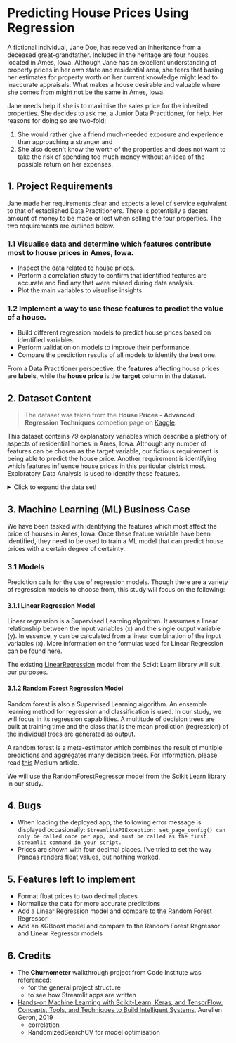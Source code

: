 # Predicting House Prices Using Regression

A fictional individual, Jane Doe, has received an inheritance from a deceased great-grandfather. Included in the heritage are four houses located in Ames, Iowa. Although Jane has an excellent understanding of property prices in her own state and residential area, she fears that basing her estimates for property worth on her current knowledge might lead to inaccurate appraisals. What makes a house desirable and valuable where she comes from might not be the same in Ames, Iowa. 

Jane needs help if she is to maximise the sales price for the inherited properties. She decides to ask me, a Junior Data Practitioner, for help. Her reasons for doing so are two-fold:

1. She would rather give a friend much-needed exposure and experience than approaching a stranger and 
2. She also doesn't know the worth of the properties and does not want to take the risk of spending too much money without an idea of the possible return on her expenses.

## 1. Project Requirements

Jane made her requirements clear and expects a level of service equivalent to that of established Data Practitioners. There is potentially a decent amount of money to be made or lost when selling the four properties. The two requirements are outlined below.

### 1.1 Visualise data and determine which features contribute most to house prices in Ames, Iowa.

- Inspect the data related to house prices.
- Perform a correlation study to confirm that identified features are accurate and find any that were missed during data analysis.
- Plot the main variables to visualise insights.

### 1.2 Implement a way to use these features to predict the value of a house.

- Build different regression models to predict house prices based on identified variables.
- Perform validation on models to improve their performance.
- Compare the prediction results of all models to identify the best one.

From a Data Practitioner perspective, the **features** affecting house prices are **labels**, while the **house price** is the **target** column in the dataset.

## 2. Dataset Content

> The dataset was taken from the **House Prices - Advanced Regression Techniques** competion page on [Kaggle](https://www.kaggle.com/c/house-prices-advanced-regression-techniques/overview "House Price Regression page on Kaggle").

This dataset contains 79 explanatory variables which describe a plethory of aspects of residential homes in Ames, Iowa. Although any number of features can be chosen as the target variable, our fictious requirement is being able to predict the house price. Another requirement is identifying which features influence house prices in this particular district most. Exploratory Data Analysis is used to identify these features.

<details>
<summary>Click to expand the data set!</summary>

<table>
<thead>
  <tr>
    <th>Variable</th>
    <th>Meaning</th>
    <th>Units</th>
  </tr>
</thead>
<tbody>
  <tr>
    <td>MSSubClass</td>
    <td>Identifies the type of dwelling involved in the sale</td>
    <td>
        <table>
            <tr>
                <td>20 1-STORY 1946 & NEWER ALL STYLES</td>
            </tr>
            <tr>
                <td>30	1-STORY 1945 & OLDER</td>
            </tr>
            <tr>
                <td>40	1-STORY W/FINISHED ATTIC ALL AGES</td>
            </tr>
            <tr>
                <td>45	1-1/2 STORY - UNFINISHED ALL AGES</td>
            </tr>
            <tr>
                <td>50	1-1/2 STORY FINISHED ALL AGES</td>
            </tr>
            <tr>
                <td>60	2-STORY 1946 & NEWER</td>
            </tr>
            <tr>
                <td>70	2-STORY 1945 & OLDER</td>
            </tr>
            <tr>
                <td>75	2-1/2 STORY ALL AGES</td>
            </tr>
            <tr>
                <td>80	SPLIT OR MULTI-LEVEL</td>
            </tr>
            <tr>
                <td>85	SPLIT FOYER</td>
            </tr>
            <tr>
                <td>90	DUPLEX - ALL STYLES AND AGES</td>
            </tr>
            <tr>
                <td>120	1-STORY PUD (Planned Unit Development) - 1946 & NEWER</td>
            </tr>
            <tr>
                <td>150	1-1/2 STORY PUD - ALL AGES</td>
            </tr>
            <tr>
                <td>160	2-STORY PUD - 1946 & NEWER</td>
            </tr>
            <tr>
                <td>180	PUD - MULTILEVEL - INCL SPLIT LEV/FOYER</td>
            </tr>
            <tr>
                <td>190	2 FAMILY CONVERSION - ALL STYLES AND AGES</td>
            </tr>
        </table> 
       </td>
  </tr>
  <tr>
    <td>MSZoning</td>
    <td>Identifies the general zoning classification of the sale</td>
    <td>
        <table>
            <tr>
                <td>A	Agriculture</td>
            </tr>
            <tr>
                <td>C	Commercial</td>
            </tr>
            <tr>
                <td>FV	Floating Village Residential</td>
            </tr>
            <tr>
                <td>I	Industrial</td>
            </tr>
            <tr>
                <td>RH	Residential High Density</td>
            </tr>
            <tr>
                <td>RL	Residential Low Density</td>
            </tr>
            <tr>
                <td>RP	Residential Low Density Park</td>
            </tr>
            <tr>
                <td>RM	Residential Medium Density</td>
            </tr>
        </table> 
    </td>
  </tr>
  <tr>
    <td>LotFrontage</td>
    <td>Linear feet of street connected to property</td>
    <td>Feet</td>
  </tr>
  <tr>
    <td>LotArea</td>
    <td>Lot size in square feet</td>
    <td>Square Feet</td>
  </tr>
  <tr>
    <td>Street</td>
    <td>Type of road access to property</td>
    <td>
        <table>
            <tr>
                <td>Grvl	Gravel</td>
            </tr>
            <tr>
                <td>Pave	Paved</td>
            </tr>
        </table> 
    </td>
  </tr>
  <tr>
    <td>Alley</td>
    <td>Type of alley access to property</td>
    <td>
        <table>
            <tr>
                <td>Grvl	Gravel</td>
            </tr>
            <tr>
                <td>Pave	Paved</td>
            </tr>
            <tr>
                <td>NA 	No alley access</td>
            </tr>
        </table> 
    </td>
  </tr>
  <tr>
    <td>LotShape</td>
    <td>General shape of property</td>
    <td>
        <table>
            <tr>
                <td>Reg	Regular</td>
            </tr>
            <tr>
                <td>IR1	Slightly irregular</td>
            </tr>
            <tr>
                <td>IR2	Moderately Irregular</td>
            </tr>
            <tr>
                <td>IR3	Irregular</td>
            </tr>
        </table> 
    </td>
  </tr>
  <tr>
    <td>LandContour</td>
    <td>Flatness of the property</td>
    <td>
        <table>
            <tr>
                <td>Lvl	Near Flat/Level</td>
            </tr>
            <tr>
                <td>Bnk	Banked - Quick and significant rise from street grade to building</td>
            </tr>
            <tr>
                <td>HLS	Hillside - Significant slope from side to side</td>
            </tr>
            <tr>
                <td>Low	Depression</td>
            </tr>
        </table> 
    </td>
  </tr>
  <tr>
    <td>Utilities</td>
    <td>Type of utilities available</td>
    <td>
        <table>
            <tr>
                <td>AllPub	All public Utilities (E,G,W,& S)</td>
            </tr>
            <tr>
                <td>NoSewr	Electricity, Gas, and Water (Septic Tank)</td>
            </tr>
            <tr>
                <td>NoSeWa	Electricity and Gas Only</td>
            </tr>
            <tr>
                <td>ELO	Electricity only</td>
            </tr>
        </table> 
    </td>
  </tr>
  <tr>
    <td>LotConfig</td>
    <td>Lot configuration</td>
    <td>
        <table>
            <tr>
                <td>Inside	Inside lot</td>
            </tr>
            <tr>
                <td>Corner	Corner lot</td>
            </tr>
            <tr>
                <td>CulDSac	Cul-de-sac</td>
            </tr>
            <tr>
                <td>FR2	Frontage on 2 sides of property</td>
            </tr>
            <tr>
                <td>FR3	Frontage on 3 sides of property</td>
            </tr>
        </table> 
    </td>
  </tr>
  <tr>
    <td>LandSlope</td>
    <td>Slope of property</td>
    <td>
        <table>
            <tr>
                <td>Gtl	Gentle slope</td>
            </tr>
            <tr>
                <td>Mod	Moderate Slope</td>
            </tr>
            <tr>
                <td>Sev	Severe Slope</td>
            </tr>
        </table> 
    </td>
  </tr>
  <tr>
    <td>Neighborhood</td>
    <td>Physical locations within Ames city limits</td>
    <td>
        <table>
            <tr>
                <td>Blmngtn	Bloomington Heights</td>
            </tr>
            <tr>
                <td>Blueste	Bluestem</td>
            </tr>
            <tr>
                <td>BrDale	Briardale</td>
            </tr>
            <tr>
                <td>BrkSide	Brookside</td>
            </tr>
            <tr>
                <td>ClearCr	Clear Creek</td>
            </tr>
            <tr>
                <td>CollgCr	College Creek</td>
            </tr>
            <tr>
                <td>Crawfor	Crawford</td>
            </tr>
            <tr>
                <td>Edwards	Edwards</td>
            </tr>
            <tr>
                <td>Gilbert	Gilbert</td>
            </tr>
            <tr>
                <td>IDOTRR	Iowa DOT and Rail Road</td>
            </tr>
            <tr>
                <td>MeadowV	Meadow Village</td>
            </tr>
            <tr>
                <td>Mitchel	Mitchell</td>
            </tr>
            <tr>
                <td>Names	North Ames</td>
            </tr>
            <tr>
                <td>NoRidge	Northridge</td>
            </tr>
            <tr>
                <td>NPkVill	Northpark Villa</td>
            </tr>
            <tr>
                <td>NridgHt	Northridge Heights</td>
            </tr>
            <tr>
                <td>NWAmes	Northwest Ames</td>
            </tr>
            <tr>
                <td>OldTown	Old Town</td>
            </tr>
           <tr>
                <td>SWISU	South & West of Iowa State University</td>
            </tr>
           <tr>
                <td>Sawyer	Sawyer</td>
            </tr>
           <tr>
                <td>SawyerW	Sawyer West</td>
            </tr>
           <tr>
                <td>Somerst	Somerset</td>
            </tr>
           <tr>
                <td>StoneBr	Stone Brook</td>
            </tr>
           <tr>
                <td>Timber	Timberland</td>
            </tr>
           <tr>
                <td>Veenker	Veenker</td>
            </tr>
        </table> 
    </td>
  </tr>
  <tr>
    <td>Condition1</td>
    <td>Proximity to various conditions</td>
    <td>
        <table>
            <tr>
                <td>Artery	Adjacent to arterial street</td>
            </tr>
            <tr>
                <td>Feedr	Adjacent to feeder street</td>
            </tr>
            <tr>
                <td>Norm	Normal	</td>
            </tr>
            <tr>
                <td>RRNn	Within 200' of North-South Railroad</td>
            </tr>
            <tr>
                <td>RRAn	Adjacent to North-South Railroad</td>
            </tr>
            <tr>
                <td>PosN	Near positive off-site feature--park, greenbelt, etc.</td>
            </tr>
            <tr>
                <td>PosA	Adjacent to postive off-site feature</td>
            </tr>
            <tr>
                <td>RRNe	Within 200' of East-West Railroad</td>
            </tr>
            <tr>
                <td>RRAe	Adjacent to East-West Railroad</td>
            </tr>
        </table> 
    </td>
  </tr>
  <tr>
    <td>Condition2</td>
    <td>Proximity to various conditions (if more than one is present)</td>
     <td>
        <table>
            <tr>
                <td>Artery	Adjacent to arterial street</td>
            </tr>
            <tr>
                <td>Feedr	Adjacent to feeder street</td>
            </tr>
            <tr>
                <td>Norm	Normal	</td>
            </tr>
            <tr>
                <td>RRNn	Within 200' of North-South Railroad</td>
            </tr>
            <tr>
                <td>RRAn	Adjacent to North-South Railroad</td>
            </tr>
            <tr>
                <td>PosN	Near positive off-site feature--park, greenbelt, etc.</td>
            </tr>
            <tr>
                <td>PosA	Adjacent to postive off-site feature</td>
            </tr>
            <tr>
                <td>RRNe	Within 200' of East-West Railroad</td>
            </tr>
            <tr>
                <td>RRAe	Adjacent to East-West Railroad</td>
            </tr>
        </table> 
    </td>
  </tr>
  <tr>
    <td>BldgType</td>
    <td>Type of dwelling</td>
     <td>
        <table>
            <tr>
                <td>1Fam	Single-family Detached</td>
            </tr>
            <tr>
                <td>2FmCon	Two-family Conversion; originally built as one-family dwelling</td>
            </tr>
            <tr>
                <td>Duplx	Duplex</td>
            </tr>
            <tr>
                <td>TwnhsE	Townhouse End Unit</td>
            </tr>
            <tr>
                <td>TwnhsI	Townhouse Inside Unit</td>
            </tr>
        </table> 
    </td>
  </tr>
  <tr>
    <td>HouseStyle</td>
    <td>Style of dwelling</td>
     <td>
        <table>
            <tr>
                <td>1Story	One story</td>
            </tr>
            <tr>
                <td>1.5Fin	One and one-half story: 2nd level finished</td>
            </tr>
            <tr>
                <td>1.5Unf	One and one-half story: 2nd level unfinished</td>
            </tr>
            <tr>
                <td>2Story	Two story</td>
            </tr>
            <tr>
                <td>2.5Fin	Two and one-half story: 2nd level finished</td>
            </tr>
            <tr>
                <td>2.5Unf	Two and one-half story: 2nd level unfinished</td>
            </tr>
            <tr>
                <td>SFoyer	Split Foyer</td>
            </tr>
            <tr>
                <td>SLvl	Split Level</td>
            </tr>
        </table> 
    </td>
  </tr>
  <tr>
    <td>OverallQual</td>
    <td>Rates the overall material and finish of the house</td>
     <td>
        <table>
            <tr>
                <td>10	Very Excellent</td>
            </tr>
            <tr>
                <td>9	Excellent</td>
            </tr>
            <tr>
                <td>8	Very Good</td>
            </tr>
            <tr>
                <td>7	Good</td>
            </tr>
            <tr>
                <td>6	Above Average</td>
            </tr>
            <tr>
                <td>5	Average</td>
            </tr>
            <tr>
                <td>4	Below Average</td>
            </tr>
            <tr>
                <td>3	Fair</td>
            </tr>
            <tr>
                <td>2	Poor</td>
            </tr>
            <tr>
                <td>1	Very Poor</td>
            </tr>
        </table> 
    </td>
  </tr>
  <tr>
    <td>OverallCond</td>
    <td>Rates the overall condition of the house</td>
     <td>
        <table>
            <tr>
                <td>10	Very Excellent</td>
            </tr>
            <tr>
                <td>9	Excellent</td>
            </tr>
            <tr>
                <td>8	Very Good</td>
            </tr>
            <tr>
                <td>7	Good</td>
            </tr>
            <tr>
                <td>6	Above Average</td>
            </tr>
            <tr>
                <td>5	Average</td>
            </tr>
            <tr>
                <td>4	Below Average</td>
            </tr>
            <tr>
                <td>3	Fair</td>
            </tr>
            <tr>
                <td>2	Poor</td>
            </tr>
            <tr>
                <td>1	Very Poor</td>
            </tr>
        </table> 
    </td>
  </tr>
  <tr>
    <td>YearBuilt</td>
    <td>Original construction date</td>
     <td>
        <table>
            <tr>
                <td>Date</td>
            </tr>
        </table> 
    </td>
  </tr>
  <tr>
    <td>YearRemodAdd</td>
    <td>Remodel date (same as construction date if no remodeling or additions)</td>
     <td>
        <table>
            <tr>
                <td>Date</td>
            </tr>
        </table> 
    </td>
  </tr>
  <tr>
    <td>RoofStyle</td>
    <td>Type of roof</td>
     <td>
        <table>
            <tr>
                <td>Flat	Flat</td>
            </tr>
            <tr>
                <td>Gable	Gable</td>
            </tr>
            <tr>
                <td>Gambrel	Gabrel (Barn)</td>
            </tr>
            <tr>
                <td>Hip	Hip</td>
            </tr>
            <tr>
                <td>Mansard	Mansard</td>
            </tr>
            <tr>
                <td>Shed	Shed</td>
            </tr>
        </table> 
    </td>
  </tr>
  <tr>
    <td>RoofMatl</td>
    <td>Roof material</td>
     <td>
        <table>
            <tr>
                <td>ClyTile	Clay or Tile</td>
            </tr>
            <tr>
                <td>CompShg	Standard (Composite) Shingle</td>
            </tr>
            <tr>
                <td>Membran	Membrane</td>
            </tr>
            <tr>
                <td>Metal	Metal</td>
            </tr>
            <tr>
                <td>Roll	Roll</td>
            </tr>
            <tr>
                <td>Tar&Grv	Gravel & Tar</td>
            </tr>
            <tr>
                <td>WdShake	Wood Shakes</td>
            </tr>
            <tr>
                <td>WdShngl	Wood Shingles</td>
            </tr>
        </table> 
    </td>
  </tr>
  <tr>
    <td>Exterior1st</td>
    <td>Exterior covering on house</td>
     <td>
        <table>
            <tr>
                <td>AsbShng	Asbestos Shingles</td>
            </tr>
            <tr>
                <td>AsphShn	Asphalt Shingles</td>
            </tr>
            <tr>
                <td>BrkComm	Brick Common</td>
            </tr>
            <tr>
                <td>BrkFace	Brick Face</td>
            </tr>
            <tr>
                <td>CBlock	Cinder Block</td>
            </tr>
            <tr>
                <td>CemntBd	Cement Board</td>
            </tr>
            <tr>
                <td>HdBoard	Hard Board</td>
            </tr>
            <tr>
                <td>ImStucc	Imitation Stucco</td>
            </tr>
            <tr>
                <td>MetalSd	Metal Siding</td>
            </tr>
            <tr>
                <td>Other	Other</td>
            </tr>
            <tr>
                <td>Plywood	Plywood</td>
            </tr>
            <tr>
                <td>PreCast	PreCast</td>
            </tr>
            <tr>
                <td>Stone	Stone</td>
            </tr>
            <tr>
                <td>Stucco	Stucco</td>
            </tr>
            <tr>
                <td>VinylSd	Vinyl Siding</td>
            </tr>
            <tr>
                <td>Wd Sdng	Wood Siding</td>
            </tr>
            <tr>
                <td>WdShing	Wood Shingles</td>
            </tr>
        </table> 
    </td>
  </tr>
  <tr>
    <td>Exterior2nd</td>
    <td>Exterior covering on house (if more than one material)</td>
     <td>
        <table>
            <tr>
                <td>AsbShng	Asbestos Shingles</td>
            </tr>
            <tr>
                <td>AsphShn	Asphalt Shingles</td>
            </tr>
            <tr>
                <td>BrkComm	Brick Common</td>
            </tr>
            <tr>
                <td>BrkFace	Brick Face</td>
            </tr>
            <tr>
                <td>CBlock	Cinder Block</td>
            </tr>
            <tr>
                <td>CemntBd	Cement Board</td>
            </tr>
            <tr>
                <td>HdBoard	Hard Board</td>
            </tr>
            <tr>
                <td>ImStucc	Imitation Stucco</td>
            </tr>
            <tr>
                <td>MetalSd	Metal Siding</td>
            </tr>
            <tr>
                <td>Other	Other</td>
            </tr>
            <tr>
                <td>Plywood	Plywood</td>
            </tr>
            <tr>
                <td>PreCast	PreCast</td>
            </tr>
            <tr>
                <td>Stone	Stone</td>
            </tr>
            <tr>
                <td>Stucco	Stucco</td>
            </tr>
            <tr>
                <td>VinylSd	Vinyl Siding</td>
            </tr>
            <tr>
                <td>Wd Sdng	Wood Siding</td>
            </tr>
            <tr>
                <td>WdShing	Wood Shingles</td>
            </tr>
        </table> 
    </td>
  </tr>
  <tr>
    <td>MasVnrType</td>
    <td>Masonry veneer type</td>
     <td>
        <table>
            <tr>
                <td>BrkCmn	Brick Common</td>
            </tr>
            <tr>
                <td>BrkFace	Brick Face</td>
            </tr>
            <tr>
                <td>CBlock	Cinder Block</td>
            </tr>
            <tr>
                <td>None	None</td>
            </tr>
            <tr>
                <td>Stone	Stone</td>
            </tr>
        </table> 
    </td>
  </tr>
  <tr>
    <td>MasVnrArea</td>
    <td>Masonry veneer area in square feet</td>
     <td>
        <table>
            <tr>
                <td>Square feet</td>
            </tr>
        </table> 
    </td>
  </tr>
  <tr>
    <td>ExterQual</td>
    <td>Evaluates the quality of the material on the exterior</td>
     <td>
        <table>
            <tr>
                <td>Ex	Excellent</td>
            </tr>
            <tr>
                <td>Gd	Good</td>
            </tr>
            <tr>
                <td>TA	Average/Typical</td>
            </tr>
            <tr>
                <td>Fa	Fair</td>
            </tr>
            <tr>
                <td>Po	Poor</td>
            </tr>
        </table> 
    </td>
  </tr>
  <tr>
    <td>ExterCond</td>
    <td>Evaluates the present condition of the material on the exterior</td>
     <td>
        <table>
            <tr>
                <td>Ex	Excellent</td>
            </tr>
            <tr>
                <td>Gd	Good</td>
            </tr>
            <tr>
                <td>TA	Average/Typical</td>
            </tr>
            <tr>
                <td>Fa	Fair</td>
            </tr>
            <tr>
                <td>Po	Poor</td>
            </tr>
        </table> 
    </td>
  </tr>
  <tr>
    <td>Foundation</td>
    <td>Type of foundation</td>
     <td>
        <table>
            <tr>
                <td>BrkTil	Brick & Tile</td>
            </tr>
            <tr>
                <td>CBlock	Cinder Block</td>
            </tr>
            <tr>
                <td>PConc	Poured Contrete</td>
            </tr>
            <tr>
                <td>Slab	Slab</td>
            </tr>
            <tr>
                <td>Stone	Stone</td>
            </tr>
            <tr>
                <td>Wood	Wood</td>
            </tr>
        </table> 
    </td>
  </tr>
  <tr>
    <td>BsmtQual</td>
    <td>Evaluates the height of the basement</td>
     <td>
        <table>
            <tr>
                <td>Ex	Excellent (100+ inches)</td>
            </tr>
            <tr>
                <td>Gd	Good (90-99 inches)</td>
            </tr>
            <tr>
                <td>TA	Typical (80-89 inches)</td>
            </tr>
            <tr>
                <td>Fa	Fair (70-79 inches)</td>
            </tr>
            <tr>
                <td>Po	Poor (<70 inches)</td>
            </tr>
           <tr>
                <td>NA	No Basement</td>
            </tr>
        </table> 
    </td>
  </tr>
  <tr>
    <td>BsmtCond</td>
    <td>Evaluates the general condition of the basement</td>
     <td>
        <table>
            <tr>
                <td>Ex	Excellent</td>
            </tr>
            <tr>
                <td>Gd	Good</td>
            </tr>
            <tr>
                <td>TA	Typical - slight dampness allowed</td>
            </tr>
            <tr>
                <td>Fa	Fair - dampness or some cracking or settling</td>
            </tr>
            <tr>
                <td>Po	Poor - Severe cracking, settling, or wetness</td>
            </tr>
            <tr>
                <td>NA	No Basement</td>
            </tr>
        </table> 
    </td>
  </tr>
  <tr>
    <td>BsmtExposure</td>
    <td>Refers to walkout or garden level walls</td>
     <td>
        <table>
            <tr>
                <td>Gd	Good Exposure</td>
            </tr>
            <tr>
                <td>Av	Average Exposure (split levels or foyers typically score average or above)</td>
            </tr>
            <tr>
                <td>Mn	Mimimum Exposure</td>
            </tr>
            <tr>
                <td>No	No Exposure</td>
            </tr>
            <tr>
                <td>NA	No Basement</td>
            </tr>
        </table> 
    </td>
  </tr>
  <tr>
    <td>BsmtFinType1</td>
    <td>Rating of basement finished area</td>
     <td>
        <table>
            <tr>
                <td>GLQ	Good Living Quarters</td>
            </tr>
            <tr>
                <td>ALQ	Average Living Quarters</td>
            </tr>
            <tr>
                <td>BLQ	Below Average Living Quarters</td>
            </tr>
            <tr>
                <td>Rec	Average Rec Room</td>
            </tr>
            <tr>
                <td>LwQ	Low Quality</td>
            </tr>
            <tr>
                <td>Unf	Unfinshed</td>
            </tr>
            <tr>
                <td>NA	No Basement</td>
            </tr>
        </table> 
    </td>
  </tr>
  <tr>
    <td>BsmtFinSF2</td>
    <td>Type 2 finished square feet</td>
     <td>
        <table>
            <tr>
                <td>Square feet</td>
            </tr>
        </table> 
    </td>
  </tr>
  <tr>
    <td>BsmtUnfSF</td>
    <td>Unfinished square feet of basement area</td>
     <td>
        <table>
            <tr>
                <td>Square feet</td>
            </tr>
        </table> 
    </td>
  </tr>
 <tr>
    <td>TotalBsmtSF</td>
    <td>Total square feet of basement area</td>
     <td>
        <table>
            <tr>
                <td>Square feet</td>
            </tr>
        </table> 
    </td>
  </tr>
  <tr>
    <td>Heating</td>
    <td>Type of heating</td>
     <td>
        <table>
            <tr>
                <td>Floor	Floor Furnace</td>
            </tr>
            <tr>
                <td>GasA	Gas forced warm air furnace</td>
            </tr>
            <tr>
                <td>GasW	Gas hot water or steam heat</td>
            </tr>
            <tr>
                <td>Grav	Gravity furnace</td>
            </tr>
            <tr>
                <td>OthW	Hot water or steam heat other than gas</td>
            </tr>
            <tr>
                <td>Wall	Wall furnace</td>
            </tr>
        </table> 
    </td>
  </tr>
  <tr>
    <td>HeatingQC</td>
    <td>Heating quality and condition</td>
     <td>
        <table>
            <tr>
                <td>Ex	Excellent</td>
            </tr>
            <tr>
                <td>Gd	Good</td>
            </tr>
            <tr>
                <td>TA	Average/Typical</td>
            </tr>
            <tr>
                <td>Fa	Fair</td>
            </tr>
            <tr>
                <td>Po	Poor</td>
            </tr>
        </table> 
    </td>
  </tr>
  <tr>
    <td>CentralAir</td>
    <td>Central air conditioning</td>
     <td>
        <table>
            <tr>
                <td>N	No</td>
            </tr>
            <tr>
                <td>Y	Yes</td>
            </tr>
        </table> 
    </td>
  </tr>
  <tr>
    <td>Electrical</td>
    <td>Electrical system</td>
     <td>
        <table>
            <tr>
                <td>SBrkr	Standard Circuit Breakers & Romex</td>
            </tr>
            <tr>
                <td>FuseA	Fuse Box over 60 AMP and all Romex wiring (Average)</td>
            </tr>
            <tr>
                <td>FuseF	60 AMP Fuse Box and mostly Romex wiring (Fair)</td>
            </tr>
            <tr>
                <td>FuseP	60 AMP Fuse Box and mostly knob & tube wiring (poor)</td>
            </tr>
            <tr>
                <td>Mix	Mixed</td>
            </tr>
        </table> 
    </td>
  </tr>
  <tr>
    <td>1stFlrSF</td>
    <td>First Floor square feet</td>
     <td>
        <table>
            <tr>
                <td>Square feet</td>
            </tr>
        </table> 
    </td>
  </tr>
  <tr>
    <td>2ndFlrSF</td>
    <td>Second floor square feet</td>
     <td>
        <table>
            <tr>
                <td>Square feet</td>
            </tr>
        </table> 
    </td>
  </tr>
  <tr>
    <td>LowQualFinSF</td>
    <td>Low quality finished square feet (all floors)</td>
     <td>
        <table>
            <tr>
                <td>Square feet</td>
            </tr>
        </table> 
    </td>
  </tr>
  <tr>
    <td>GrLivArea</td>
    <td>Above grade (ground) living area square feet</td>
     <td>
        <table>
            <tr>
                <td>Square feet</td>
            </tr>
        </table> 
    </td>
  </tr>
  <tr>
    <td>BsmtFullBath</td>
    <td>Basement full bathrooms</td>
     <td>
        <table>
            <tr>
                <td>Quantity</td>
            </tr>
        </table> 
    </td>
  </tr>
  <tr>
    <td>BsmtHalfBath</td>
    <td>Basement half bathrooms</td>
     <td>
        <table>
            <tr>
                <td>Quantity</td>
            </tr>
        </table> 
    </td>
  </tr>
  <tr>
    <td>FullBath</td>
    <td>Full bathrooms above grade</td>
     <td>
        <table>
            <tr>
                <td>Quantity</td>
            </tr>
        </table> 
    </td>
  </tr>
  <tr>
    <td>HalfBath</td>
    <td>Half baths above grade</td>
     <td>
        <table>
            <tr>
                <td>Quantity</td>
            </tr>
        </table> 
    </td>
  </tr>
  <tr>
    <td>Bedroom</td>
    <td>Bedrooms above grade (does NOT include basement bedrooms)</td>
     <td>
        <table>
            <tr>
                <td>Quantity</td>
            </tr>
        </table> 
    </td>
  </tr>
  <tr>
    <td>Kitchen</td>
    <td>Kitchens above grade</td>
     <td>
        <table>
            <tr>
                <td>Quantity</td>
            </tr>
        </table> 
    </td>
  </tr>
  <tr>
    <td>KitchenQual</td>
    <td>Kitchen quality</td>
     <td>
        <table>
            <tr>
                <td>Ex	Excellent</td>
            </tr>
            <tr>
                <td>Gd	Good</td>
            </tr>
            <tr>
                <td>TA	Typical/Average</td>
            </tr>
            <tr>
                <td>Fa	Fair</td>
            </tr>
            <tr>
                <td>Po	Poor</td>
            </tr>
        </table> 
    </td>
  </tr>
  <tr>
    <td>TotRmsAbvGrd</td>
    <td>Total rooms above grade (does not include bathrooms)</td>
     <td>
        <table>
            <tr>
                <td>Quantity</td>
            </tr>
        </table> 
    </td>
  </tr>
  <tr>
    <td>Functional</td>
    <td>Home functionality (Assume typical unless deductions are warranted)</td>
     <td>
        <table>
            <tr>
                <td>Typ	Typical Functionality</td>
            </tr>
            <tr>
                <td>Min1	Minor Deductions 1</td>
            </tr>
            <tr>
                <td>Min2	Minor Deductions 2</td>
            </tr>
            <tr>
                <td>Mod	Moderate Deductions</td>
            </tr>
            <tr>
                <td>Maj1	Major Deductions 1</td>
            </tr>
            <tr>
                <td>Maj2	Major Deductions 2</td>
            </tr>
            <tr>
                <td>Sev	Severely Damaged</td>
            </tr>
            <tr>
                <td>Sal	Salvage only</td>
            </tr>
        </table> 
    </td>
  </tr>
  <tr>
    <td>Fireplaces</td>
    <td>Number of fireplaces</td>
     <td>
        <table>
            <tr>
                <td>Quantity</td>
            </tr>
        </table> 
    </td>
  </tr>
  <tr>
    <td>FireplaceQu</td>
    <td>Fireplace quality</td>
     <td>
        <table>
            <tr>
                <td>Ex	Excellent - Exceptional Masonry Fireplace</td>
            </tr>
            <tr>
                <td>Gd	Good - Masonry Fireplace in main level</td>
            </tr>
            <tr>
                <td>TA	Average - Prefabricated Fireplace in main living area or Masonry Fireplace in basement</td>
            </tr>
            <tr>
                <td>Fa	Fair - Prefabricated Fireplace in basement</td>
            </tr>
            <tr>
                <td>Po	Poor - Ben Franklin Stove</td>
            </tr>
            <tr>
                <td>NA	No Fireplace</td>
            </tr>
        </table> 
    </td>
  </tr>
  <tr>
    <td>GarageType</td>
    <td>Garage location</td>
     <td>
        <table>
            <tr>
                <td>2Types	More than one type of garage</td>
            </tr>
            <tr>
                <td>Attchd	Attached to home</td>
            </tr>
            <tr>
                <td>Basment	Basement Garage</td>
            </tr>
            <tr>
                <td>BuiltIn	Built-In (Garage part of house - typically has room above garage)</td>
            </tr>
            <tr>
                <td>CarPort	Car Port</td>
            </tr>
            <tr>
                <td>Detchd	Detached from home</td>
            </tr>
            <tr>
                <td>NA	No Garage</td>
            </tr>
        </table> 
    </td>
  </tr>
  <tr>
    <td>GarageYrBlt</td>
    <td>Year garage was built</td>
     <td>
        <table>
            <tr>
                <td>Date</td>
            </tr>
        </table> 
    </td>
  </tr>
  <tr>
    <td>GarageFinish</td>
    <td>Interior finish of the garage</td>
     <td>
        <table>
            <tr>
                <td>Fin	Finished</td>
            </tr>
            <tr>
                <td>RFn	Rough Finished</td>
            </tr>
            <tr>
                <td>Unf	Unfinished</td>
            </tr>
            <tr>
                <td>NA	No Garage</td>
            </tr>
            <tr>
                <td></td>
            </tr>
            <tr>
                <td></td>
            </tr>
            <tr>
                <td></td>
            </tr>
        </table> 
    </td>
  </tr>
  <tr>
    <td>GarageCars</td>
    <td>Size of garage in car capacity</td>
     <td>
        <table>
            <tr>
                <td>Car capacity</td>
            </tr>
        </table> 
    </td>
  </tr>
  <tr>
    <td>GarageArea</td>
    <td>Size of garage in square feet</td>
     <td>
        <table>
            <tr>
                <td>Square feet</td>
            </tr>
        </table> 
    </td>
  </tr>
  <tr>
    <td>GarageQual</td>
    <td>Garage quality</td>
     <td>
        <table>
            <tr>
                <td>Ex	Excellent</td>
            </tr>
            <tr>
                <td>Gd	Good</td>
            </tr>
            <tr>
                <td>TA	Typical/Average</td>
            </tr>
            <tr>
                <td>Fa	Fair</td>
            </tr>
            <tr>
                <td>Po	Poor</td>
            </tr>
            <tr>
                <td>NA	No Garage</td>
            </tr>
        </table> 
    </td>
  </tr>
  <tr>
    <td>GarageCond</td>
    <td>Garage condition</td>
     <td>
        <table>
            <tr>
                <td>Ex	Excellent</td>
            </tr>
            <tr>
                <td>Gd	Good</td>
            </tr>
            <tr>
                <td>TA	Typical/Average</td>
            </tr>
            <tr>
                <td>Fa	Fair</td>
            </tr>
            <tr>
                <td>Po	Poor</td>
            </tr>
            <tr>
                <td>NA	No Garage</td>
            </tr>
        </table> 
    </td>
  </tr>
  <tr>
    <td>PavedDrive</td>
    <td>Paved driveway</td>
     <td>
        <table>
            <tr>
                <td>Y	Paved</td>
            </tr>
            <tr>
                <td>P	Partial Pavement</td>
            </tr>
            <tr>
                <td>N	Dirt/Gravel</td>
            </tr>
        </table> 
    </td>
  </tr>
  <tr>
    <td>WoodDeckSF</td>
    <td>Wood deck area in square feet</td>
     <td>
        <table>
            <tr>
                <td>Square feet</td>
            </tr>
        </table> 
    </td>
  </tr>
  <tr>
    <td>OpenPorchSF</td>
    <td>Open porch area in square feet</td>
     <td>
        <table>
            <tr>
                <td>Square feet</td>
            </tr>
        </table> 
    </td>
  </tr>
  <tr>
    <td>EnclosedPorch</td>
    <td>Enclosed porch area in square feet</td>
     <td>
        <table>
            <tr>
                <td>Square feet</td>
            </tr>
        </table> 
    </td>
  </tr>
  <tr>
    <td>3SsnPorch</td>
    <td>Three season porch area in square feet</td>
     <td>
        <table>
            <tr>
                <td>Square feet</td>
            </tr>
        </table> 
    </td>
  </tr>
  <tr>
    <td>ScreenPorch</td>
    <td>Screen porch area in square feet</td>
     <td>
        <table>
            <tr>
                <td>Square feet</td>
            </tr>
        </table> 
    </td>
  </tr>
  <tr>
    <td>PoolArea</td>
    <td>Pool area in square feet</td>
     <td>
        <table>
            <tr>
                <td>Square feet</td>
            </tr>
        </table> 
    </td>
  </tr>
  <tr>
    <td>PoolQC</td>
    <td>Pool quality</td>
     <td>
        <table>
            <tr>
                <td>Ex	Excellent</td>
            </tr>
            <tr>
                <td>Gd	Good</td>
            </tr>
            <tr>
                <td>TA	Average/Typical</td>
            </tr>
            <tr>
                <td>Fa	Fair</td>
            </tr>
            <tr>
                <td>NA	No Pool</td>
            </tr>
        </table> 
    </td>
  </tr>
  <tr>
    <td>Fence</td>
    <td>Fence quality</td>
     <td>
        <table>
            <tr>
                <td>GdPrv	Good Privacy</td>
            </tr>
            <tr>
                <td>MnPrv	Minimum Privacy</td>
            </tr>
            <tr>
                <td>GdWo	Good Wood</td>
            </tr>
            <tr>
                <td>MnWw	Minimum Wood/Wire</td>
            </tr>
            <tr>
                <td>NA	No Fence</td>
            </tr>
        </table> 
    </td>
  </tr>
  <tr>
    <td>MiscFeature</td>
    <td>Miscellaneous feature not covered in other categories</td>
     <td>
        <table>
            <tr>
                <td>Elev	Elevator</td>
            </tr>
            <tr>
                <td>Gar2	2nd Garage (if not described in garage section)</td>
            </tr>
            <tr>
                <td>Othr	Other</td>
            </tr>
            <tr>
                <td>Shed	Shed (over 100 SF)</td>
            </tr>
            <tr>
                <td>TenC	Tennis Court</td>
            </tr>
            <tr>
                <td>NA	None</td>
            </tr>
        </table> 
    </td>
  </tr>
  <tr>
    <td>MiscVal</td>
    <td>$Value of miscellaneous feature</td>
     <td>
        <table>
            <tr>
                <td>Dollars</td>
            </tr>
        </table> 
    </td>
  </tr>
  <tr>
    <td>MoSold</td>
    <td>Month Sold (MM)</td>
     <td>
        <table>
            <tr>
                <td>Month</td>
            </tr>
        </table> 
    </td>
  </tr>
  <tr>
    <td>YrSold</td>
    <td>Year Sold (YYYY)</td>
     <td>
        <table>
            <tr>
                <td>Year</td>
            </tr>
        </table> 
    </td>
  </tr>
  <tr>
    <td>SaleType</td>
    <td>Type of sale</td>
     <td>
        <table>
            <tr>
                <td>WD 	Warranty Deed - Conventional</td>
            </tr>
            <tr>
                <td>CWD	Warranty Deed - Cash</td>
            </tr>
            <tr>
                <td>VWD	Warranty Deed - VA Loan</td>
            </tr>
            <tr>
                <td>New	Home just constructed and sold</td>
            </tr>
            <tr>
                <td>COD	Court Officer Deed/Estate</td>
            </tr>
            <tr>
                <td>Con	Contract 15% Down payment regular terms</td>
            </tr>
            <tr>
                <td>ConLw	Contract Low Down payment and low interest</td>
            </tr>
            <tr>
                <td>ConLI	Contract Low Interest</td>
            </tr>
            <tr>
                <td>ConLD	Contract Low Down</td>
            </tr>
            <tr>
                <td>Oth	Other</td>
            </tr>
        </table> 
    </td>
  </tr>
  <tr>
    <td>SaleCondition</td>
    <td>Condition of sale</td>
     <td>
        <table>
            <tr>
                <td>Normal	Normal Sale</td>
            </tr>
            <tr>
                <td>Abnorml	Abnormal Sale -  trade, foreclosure, short sale</td>
            </tr>
            <tr>
                <td>AdjLand	Adjoining Land Purchase</td>
            </tr>
            <tr>
                <td>Alloca	Allocation - two linked properties with separate deeds, typically condo with a garage unit</td>
            </tr>
            <tr>
                <td>Family	Sale between family members</td>
            </tr>
            <tr>
                <td>Partial	Home was not completed when last assessed (associated with New Homes)</td>
            </tr>
        </table> 
    </td>
  </tr>
</tbody>
</table>
</details>

## 3. Machine Learning (ML) Business Case

We have been tasked with identifying the features which most affect the price of houses in Ames, Iowa. Once these feature variable have been identified, they need to be used to train a ML model that can predict house prices with a certain degree of certainty.

### 3.1 Models

Prediction calls for the use of regression models. Though there are a variety of regression models to choose from, this study will focus on the following:

#### 3.1.1 Linear Regression Model

Linear regression is a Supervised Learning algorithm. It assumes a linear relationship between the input variables (x) and the single output variable (y). In essence, y can be calculated from a linear combination of the input variables (x). More information on the formulas used for Linear Regression can be found [here](https://machinelearningmastery.com/linear-regression-for-machine-learning/).

The existing [LinearRegression](https://scikit-learn.org/stable/modules/generated/sklearn.linear_model.LinearRegression.html) model from the Scikit Learn library will suit our purposes.

#### 3.1.2 Random Forest Regression Model

Random forest is also a Supervised Learning algorithm. An ensemble learning method for regression and classification is used. In our study, we will focus in its regression capabilities. A multitude of decision trees are built at training time and the class that is the mean prediction (regression) of the individual trees are generated as output.

A random forest is a meta-estimator which combines the result of multiple predictions and aggregates many decision trees. For information, please read [this](https://medium.com/swlh/random-forest-and-its-implementation-71824ced454f) Medium article.

We will use the [RandomForestRegressor](https://scikit-learn.org/stable/modules/generated/sklearn.ensemble.RandomForestRegressor.html?highlight=randomforestregressor#sklearn.ensemble.RandomForestRegressor) model from the Scikit Learn library in our study.

## 4. Bugs

- When loading the deployed app, the following error message is displayed occasionally: `StreamlitAPIException: set_page_config() can only be called once per app, and must be called as the first Streamlit command in your script.`
- Prices are shown with four decimal places. I've tried to set the way Pandas renders float values, but nothing worked.

## 5. Features left to implement

- Format float prices to two decimal places
- Normalise the data for more accurate predictions
- Add a Linear Regression model and compare to the Random Forest Regressor
- Add an XGBoost model and compare to the Random Forest Regressor and Linear Regressor models

## 6. Credits

- The **Churnometer** walkthrough project from Code Institute was referenced:
    - for the general project structure
    - to see how Streamlit apps are written
- [Hands-on Machine Learning with Scikit-Learn, Keras, and TensorFlow: Concepts, Tools, and Techniques to Build Intelligent Systems](https://www.amazon.co.uk/Hands-Machine-Learning-Scikit-Learn-TensorFlow-ebook/dp/B07XGF2G87/ref=tmm_kin_swatch_0?_encoding=UTF8&qid=1635230780&sr=8-1), Aurelien Geron, 2019
    - correlation
    - RandomizedSearchCV for model optimisation

